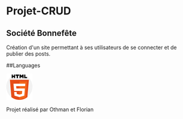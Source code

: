 # Projet-CRUD

## Société Bonnefête

Création d'un site permettant à ses utilisateurs de se connecter et de publier des posts.

##Languages

![Cover](https://github.com/florianpoteau/Projet-CRUD/blob/main/image/html5.png)

Projet réalisé par Othman et Florian
